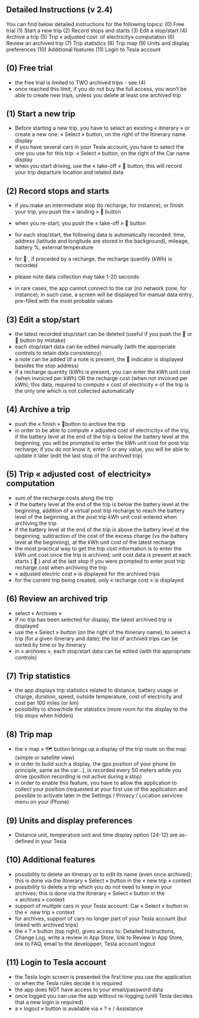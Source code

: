 ## Detailed Instructions (v 2.4)

You can find below detailed instructions for the following topics:
(0) Free trial
(1) Start a new trip
(2) Record stops and starts
(3) Edit a stop/start
(4) Archive a trip
(5) Trip « adjusted cost  of electricity» computation
(6) Review an archived trip
(7) Trip statistics
(8) Trip map
(9) Units and display preferences
(10) Additional features
(11) Login to Tesla account

## (0) Free trial

- the free trial is limited to TWO archived trips - see (4)
- once reached this limit, if you do not buy the full access, you won’t be able to create new trips, unless you delete at least one archived trip

## (1) Start a new trip

- Before starting a new trip, you have to select an existing « itinerary » or create a new one: « Select » button, on the right of the Itinerary name display
- if you have several cars in your Tesla account, you have to select the one you use for this trip:  « Select » button, on the right of the Car name display
- when you start driving, use the « take-off » 🛫 button; this will record your trip departure location and related data

## (2) Record stops and starts

- if you make an intermediate stop (to recharge, for instance), or finish your trip, you push the « landing » 🛬 button
- when you re-start, you push the « take-off » 🛫 button

- for each stop/start, the following data is automatically recorded: time, address (latitude and longitude are stored in the background), mileage, battery %, external temperature
- for 🛫 , if preceded by a recharge, the recharge quantity (kWh) is recorded
- please note data collection may take 1-20 seconds 
- in rare cases, the app cannot connect to the car (no network zone, for instance); in such case, a screen will be displayed for manual data entry, pre-filled with the most probable values 

## (3) Edit a stop/start

- the latest recorded stop/start can be deleted (useful if you push the 🛬 or 🛫 button by mistake)
- each stop/start data can be edited manually (with the appropriate controls to retain data consistency)
- a note can be added (if a note is present, the 📝 indicator is displayed besides the stop address)
- if a recharge quantity (kWh) is present, you can enter the kWh unit cost (when invoiced per kWh) OR the recharge cost (when not invoiced  per kWh); this data, required to compute « cost of electricity » of the trip is the only one which is not collected automatically

## (4) Archive a trip

- push the « finish » 🏁button to archive the trip
- in order to be able to compute « adjusted cost of electricity» of the trip, if the battery level at the end of the trip is below the battery level at the beginning, you will be prompted to enter the kWh unit cost for post trip recharge; if you do not know it, enter 0 or any value, you will be able to update it later (edit the last stop of the archived trip)

## (5) Trip « adjusted cost  of electricity» computation

- sum of the recharge costs along the trip
- if the battery level at the end of the trip is below the battery level at the beginning, addition of a virtual post trip recharge to reach the battery level of the beginning, at the post trip kWh unit cost entered when archiving the trip
- if the battery level at the end of the trip is above the battery level at the beginning, subtraction of the cost of the excess charge (vs the battery level at the beginning), at the kWh unit cost of the latest recharge
- the most practical way to get the trip cost information is to enter the kWh unit cost once the trip is archived; unit cost data is present at each starts ( 🛫 ) and at the last stop if you were prompted to enter post trip recharge cost when archiving the trip
- « adjusted electric cost » is displayed for the archived trips
- for the current trip being created, only « recharge cost » is displayed

## (6) Review an archived trip

- select « Archives »
- if no trip has been selected for display, the latest archived trip is displayed
- use the « Select » button (on the right of the Itinerary name), to select a trip (for a given itinerary and date); the list of archived trips can be sorted by time or by itinerary 
- in « archives », each stop/start data can be edited (with the appropriate controls)

## (7) Trip statistics

- the app displays trip statistics related to distance, battery usage or charge, duration, speed, outside temperature, cost of electricity and cost per 100 miles (or km)
- possibility to show/hide the statistics (more room for the display to the trip stops when hidden)

## (8) Trip map

- the « map » 🗺 button brings up a display of the trip route on the map (simple or satellite view)
- in order to build such a display, the gps position of your phone (in principle, same as the car…), is recorded every 50 meters while you drive (position recording is not active during a stop)
- in order to enable this feature, you have to allow the application to collect your position (requested at your first use of the application and possible to activate later in the Settings / Privacy / Location services menu on your iPhone)

## (9) Units and display preferences

- Distance unit, temperature unit and time display option (24-12) are as-defined in your Tesla

## (10) Additional features

- possibility to delete an itinerary or to edit its name (even once archived); this is done via the Itinerary « Select » button in the « new trip » context
- possibility to delete a trip which you do not need to keep in your archives; this is done via the Itinerary « Select » button in the « archives » context
- support of multiple cars in your Tesla account: Car « Select » button in the «  new trip » context
- for archives, support of cars no longer part of your Tesla account (but linked with archived trips)
- the « ? » button (top right), gives access to: Detailed Instructions, Change Log, write a review in App Store, link to Review in App Store, link to FAQ, email to the developper, Tesla account logout


## (11) Login to Tesla account

- the Tesla login screen is presented the first time you use the application or when the Tesla rules decide it is required 
- the app does NOT have access to your email/password data
- once logged you can use the app without re-logging (until Tesla decides that a new login is required)
- a « logout » button is available via « ? » / Assistance


